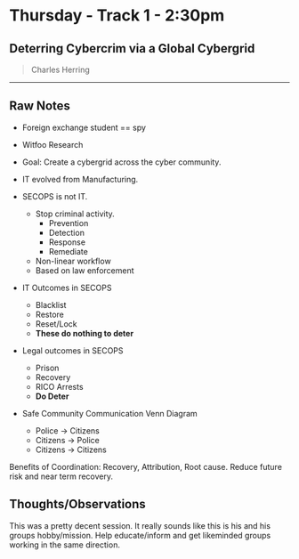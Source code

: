 # Thursday - Track 1 - 2:30pm

## Deterring Cybercrim via a Global Cybergrid

> Charles Herring

---

## Raw Notes

- Foreign exchange student == spy
- Witfoo Research
- Goal: Create a cybergrid across the cyber community.
- IT evolved from Manufacturing.
- SECOPS is not IT.
	- Stop criminal activity.
		- Prevention
		- Detection
		- Response
		- Remediate
	- Non-linear workflow
	- Based on law enforcement
- IT Outcomes in SECOPS
	- Blacklist
	- Restore
	- Reset/Lock
	- **These do nothing to deter**
- Legal outcomes in SECOPS
	- Prison
	- Recovery
	- RICO Arrests
	- **Do Deter**

- Safe Community Communication Venn Diagram
	- Police -> Citizens
	- Citizens -> Police
	- Citizens -> Citizens

Benefits of Coordination: Recovery, Attribution, Root cause. Reduce future risk and near term recovery.

## Thoughts/Observations

This was a pretty decent session. It really sounds like this is his and his groups hobby/mission. Help educate/inform and get likeminded groups working in the same direction.

